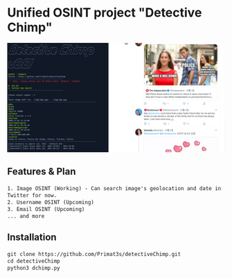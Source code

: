 Unified OSINT project "Detective Chimp"
=======================================

![Sample](https://github.com/Primat3s/detectiveChimp/blob/master/sample.PNG)

Features & Plan
--------
    1. Image OSINT (Working) - Can search image's geolocation and date in Twitter for now.
    2. Username OSINT (Upcoming)
    3. Email OSINT (Upcoming)
    ... and more



Installation
------------
    git clone https://github.com/Primat3s/detectiveChimp.git
    cd detectiveChimp
    python3 dchimp.py

